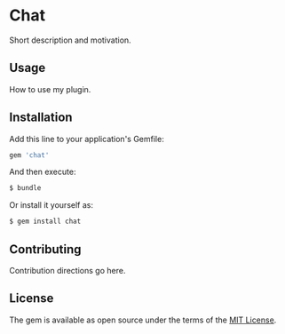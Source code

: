 # Chat
Short description and motivation.

## Usage
How to use my plugin.

## Installation
Add this line to your application's Gemfile:

```ruby
gem 'chat'
```

And then execute:
```bash
$ bundle
```

Or install it yourself as:
```bash
$ gem install chat
```

## Contributing
Contribution directions go here.

## License
The gem is available as open source under the terms of the [MIT License](http://opensource.org/licenses/MIT).
